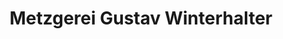 ---
title: "Metzgerei Gustav Winterhalter"
url: /waldkirch/metzgerei-gustav-winterhalter/
shop: Metzgerei
---